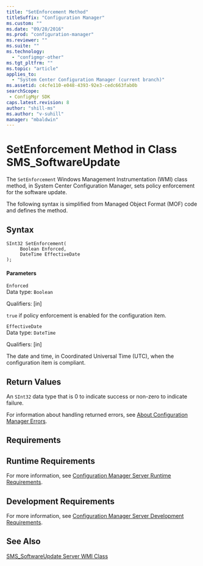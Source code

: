 ```yaml
---
title: "SetEnforcement Method"
titleSuffix: "Configuration Manager"
ms.custom: ""
ms.date: "09/20/2016"
ms.prod: "configuration-manager"
ms.reviewer: ""
ms.suite: ""
ms.technology:
  - "configmgr-other"
ms.tgt_pltfrm: ""
ms.topic: "article"
applies_to:
  - "System Center Configuration Manager (current branch)"
ms.assetid: c4cfe110-e048-4393-92e3-cedc663fab0bsearchScope: - ConfigMgr SDK
caps.latest.revision: 8
author: "shill-ms"
ms.author: "v-suhill"
manager: "mbaldwin"
---
```

# SetEnforcement Method in Class SMS_SoftwareUpdate
The `SetEnforcement` Windows Management Instrumentation (WMI) class method, in System Center Configuration Manager, sets policy enforcement for the software update.  

 The following syntax is simplified from Managed Object Format (MOF) code and defines the method.  

## Syntax  

```  
SInt32 SetEnforcement(  
     Boolean Enforced,  
     DateTime EffectiveDate  
);  
```  

#### Parameters  
 `Enforced`  
 Data type: `Boolean`  

 Qualifiers: [in]  

 `true` if policy enforcement is enabled for the configuration item.  

 `EffectiveDate`  
 Data type: `DateTime`  

 Qualifiers: [in]  

 The date and time, in Coordinated Universal Time (UTC), when the configuration item is compliant.  

## Return Values  
 An `SInt32` data type that is 0 to indicate success or non-zero to indicate failure.  

 For information about handling returned errors, see [About Configuration Manager Errors](../../../develop/core/understand/about-configuration-manager-errors.md).  

## Requirements  

## Runtime Requirements  
 For more information, see [Configuration Manager Server Runtime Requirements](../../../develop/core/reqs/server-runtime-requirements.md).  

## Development Requirements  
 For more information, see [Configuration Manager Server Development Requirements](../../../develop/core/reqs/server-development-requirements.md).  

## See Also  
 [SMS_SoftwareUpdate Server WMI Class](../../../develop/reference/sum/sms_softwareupdate-server-wmi-class.md)
